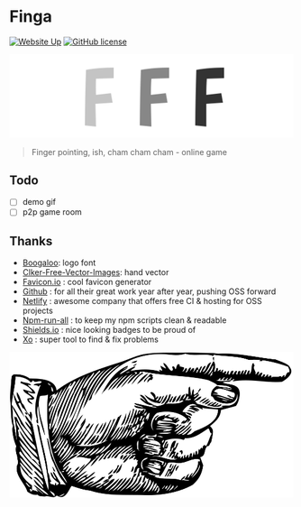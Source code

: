 # Finga

[![Website Up](https://img.shields.io/website/https/finga.netlify.app.svg)](https://finga.netlify.app)
[![GitHub license](https://img.shields.io/github/license/shuunen/finga.svg?color=informational)](https://github.com/Shuunen/finga/blob/master/LICENSE)

![demo](docs/logo.svg)

> Finger pointing, ish, cham cham cham - online game

## Todo

- [ ] demo gif
- [ ] p2p game room

## Thanks

- [Boogaloo](https://fonts.google.com/specimen/Boogaloo): logo font
- [Clker-Free-Vector-Images](https://pixabay.com/images/id-29723/): hand vector
- [Favicon.io](https://favicon.io) : cool favicon generator
- [Github](https://github.com) : for all their great work year after year, pushing OSS forward
- [Netlify](https://netlify.com) : awesome company that offers free CI & hosting for OSS projects
- [Npm-run-all](https://github.com/mysticatea/npm-run-all) : to keep my npm scripts clean & readable
- [Shields.io](https://shields.io) : nice looking badges to be proud of
- [Xo](https://github.com/xojs/xo) : super tool to find & fix problems

![hand](public/hand.svg)
